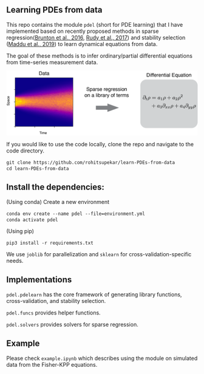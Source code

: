 ## Learning PDEs from data 

This repo contains the module `pdel` (short for PDE learning) that I have implemented based on recently proposed methods in sparse regression([Brunton et al., 2016](https://www.pnas.org/content/113/15/3932), [Rudy et al., 2017](https://advances.sciencemag.org/content/3/4/e1602614)) and stability selection ([Maddu et al., 2019](https://arxiv.org/abs/1907.07810)) to learn dynamical equations from data.

The goal of these methods is to infer ordinary/partial differential equations from time-series measurement data. 


<img src="schematic.png" align="center" width="650">

If you would like to use the code locally, clone the repo and navigate to the code directory.

```
git clone https://github.com/rohitsupekar/learn-PDEs-from-data
cd learn-PDEs-from-data
```

## Install the dependencies:

(Using conda) Create a new environment
```
conda env create --name pdel --file=environment.yml
conda activate pdel
```
(Using pip) 
```
pip3 install -r requirements.txt
```

We use `joblib` for parallelization and `sklearn` for cross-validation-specific needs. 

## Implementations 

`pdel.pdelearn` has the core framework of generating library functions, cross-validation, and stability selection. 

`pdel.funcs` provides helper functions. 

`pdel.solvers` provides solvers for sparse regression. 

## Example

Please check `example.ipynb` which describes using the module on simulated data from the Fisher-KPP equations. 
